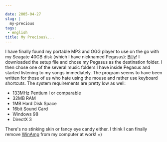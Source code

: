 ```yaml
---

date: 2005-04-27
slug: |
  my-precious
tags:
 - english
title: My Precious\...
---
```


I have finally found my portable MP3 and OGG player to use on the go
with my Seagate 40GB disk (which I have nicknamed Pegasus):
[Billy](http://www.sheepfriends.com/?page=billy)! I downloaded the setup
file and chose my Pegasus as the destination folder. I then chose one of
the several music folders I have inside Pegasus and started listening to
my songs immediately. The program seems to have been written for those
of us who hate using the mouse and rather use keyboard shortcuts. The
system requirements are pretty low as well:

-   133MHz Pentium I or comparable
-   32MB RAM
-   1MB Hard Disk Space
-   16bit Sound Card
-   Windows 98
-   DirectX 3

There's no stinking skin or fancy eye candy either. I think I can
finally remove [WinAmp](http://www.winamp.com) from my computer at work!
=)
